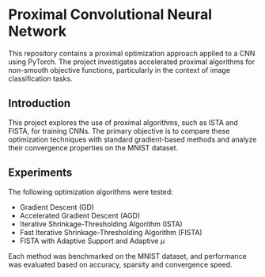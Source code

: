 # Proximal Convolutional Neural Network

This repository contains a proximal optimization approach applied to a CNN using PyTorch. The project investigates accelerated proximal algorithms for non-smooth objective functions, particularly in the context of image classification tasks.

## Introduction
This project explores the use of proximal algorithms, such as ISTA and FISTA, for training CNNs. The primary objective is to compare these optimization techniques with standard gradient-based methods and analyze their convergence properties on the MNIST dataset.

## Experiments
The following optimization algorithms were tested:
- Gradient Descent (GD)
- Accelerated Gradient Descent (AGD)
- Iterative Shrinkage-Thresholding Algorithm (ISTA)
- Fast Iterative Shrinkage-Thresholding Algorithm (FISTA)
- FISTA with Adaptive Support and Adaptive $\mu$

Each method was benchmarked on the MNIST dataset, and performance was evaluated based on accuracy, sparsity and convergence speed.

